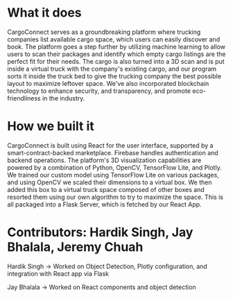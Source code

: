 # What it does
CargoConnect serves as a groundbreaking platform where trucking companies list available cargo space, which users can easily discover and book. The platform goes a step further by utilizing machine learning to allow users to scan their packages and identify which empty cargo listings are the perfect fit for their needs. The cargo is also turned into a 3D scan and is put inside a virtual truck with the company's existing cargo, and our program sorts it inside the truck bed to give the trucking company the best possible layout to maximize leftover space. We've also incorporated blockchain technology to enhance security, and transparency, and promote eco-friendliness in the industry.

# How we built it
CargoConnect is built using React for the user interface, supported by a smart-contract-backed marketplace. Firebase handles authentication and backend operations. The platform's 3D visualization capabilities are powered by a combination of Python, OpenCV, TensorFlow Lite, and Plotly. We trained our custom model using TensorFlow Lite on various packages, and using OpenCV we scaled their dimensions to a virtual box. We then added this box to a virtual truck space composed of other boxes and resorted them using our own algorithm to try to maximize the space. This is all packaged into a Flask Server, which is fetched by our React App.

# Contributors: Hardik Singh, Jay Bhalala, Jeremy Chuah
Hardik Singh -> Worked on Object Detection, Plotly configuration, and integration with React app via Flask

Jay Bhalala -> Worked on React components and object detection
